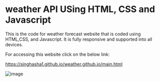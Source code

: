 # weather API USing HTML, CSS and Javascript

This is the code for weather forecast website that is coded using HTML,CSS, and Javascript.
It is fully responsive and supported into all devices.

For accessing this website click on the below link:

https://singhasha1.github.io/weather.github.io/main.html

![image](https://user-images.githubusercontent.com/112199624/187250203-87ec601e-f68e-4baf-b635-553b8150c494.png)
